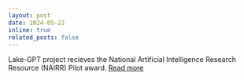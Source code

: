 ```yaml
---
layout: post
date: 2024-05-22
inline: true
related_posts: false
---
```


Lake-GPT project recieves the National Artificial Intelligence Research Resource (NAIRR) Pilot award. [Read more](https://news.vt.edu/articles/2024/06/three-virginia-tech-faculty-receive-nairr-pilot-awards-for-proje.html)
